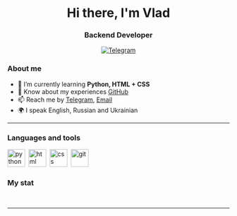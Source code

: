 <div id="header" align="center">
    <h1>Hi there, I'm  Vlad </h1>
    <h3>Backend Developer</h3>
</div>

<div id="socials" align="center">
  <a href="https://t.me/vladislav232425">
    <img src="https://img.shields.io/badge/Telegram-blue?style=for-the-badge&logo=telegram&logoColor=white" alt="Telegram"/>
  </a>
</div>

### About me
- 🌱 I’m currently learning **Python, HTML + CSS**
- 📄 Know about my experiences [GitHub](https://github.com/mayorov-vladislav)
- 📫 Reach me by [Telegram](https://t.me/vladislav232425), [Email](mailto:maiorovvladislav9999@gmail.com)
- 🌍 I speak English, Russian and Ukrainian

---

### Languages and tools

<img src="https://cdn.jsdelivr.net/gh/devicons/devicon@latest/icons/python/python-original.svg" title="python" width="40" height="40"/>&nbsp;
<img src="https://cdn.jsdelivr.net/gh/devicons/devicon/icons/html5/html5-original.svg" title="html" width="40" height="40"/>&nbsp;
<img src="https://cdn.jsdelivr.net/gh/devicons/devicon/icons/css3/css3-original.svg" title="css" width="40" height="40"/>&nbsp;
<img src="https://cdn.jsdelivr.net/gh/devicons/devicon/icons/git/git-plain.svg" title="git" width="40" height="40"/>&nbsp;


### My stat

<div id="stat" align="center">
    <img src="http://github-profile-summary-cards.vercel.app/api/cards/profile-details?username=mayorov-vladislav&theme=dark" alt=""/>
    <img src="http://github-profile-summary-cards.vercel.app/api/cards/repos-per-language?username=mayorov-vladislav&theme=dark" alt=""/>
     <img src="http://github-profile-summary-cards.vercel.app/api/cards/most-commit-language?username=mayorov-vladislav&theme=dark" alt=""/>
</div>

---


